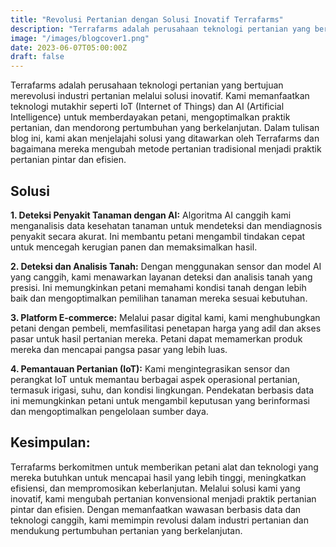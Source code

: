 ```yaml
---
title: "Revolusi Pertanian dengan Solusi Inovatif Terrafarms"
description: "Terrafarms adalah perusahaan teknologi pertanian yang bertujuan merevolusi industri pertanian melalui solusi inovatif. Kami memanfaatkan teknologi mutakhir seperti IoT (Internet of Things) dan AI (Artificial Intelligence) untuk memberdayakan petani, mengoptimalkan praktik pertanian, dan mendorong pertumbuhan yang berkelanjutan. Dalam tulisan blog ini, kami akan menjelajahi solusi yang ditawarkan oleh Terrafarms dan bagaimana mereka mengubah metode pertanian tradisional menjadi praktik pertanian pintar dan efisien."
image: "/images/blogcover1.png"
date: 2023-06-07T05:00:00Z
draft: false
---
```

Terrafarms adalah perusahaan teknologi pertanian yang bertujuan merevolusi industri pertanian melalui solusi inovatif. Kami memanfaatkan teknologi mutakhir seperti IoT (Internet of Things) dan AI (Artificial Intelligence) untuk memberdayakan petani, mengoptimalkan praktik pertanian, dan mendorong pertumbuhan yang berkelanjutan. Dalam tulisan blog ini, kami akan menjelajahi solusi yang ditawarkan oleh Terrafarms dan bagaimana mereka mengubah metode pertanian tradisional menjadi praktik pertanian pintar dan efisien.

## Solusi
**1. Deteksi Penyakit Tanaman dengan AI:**
Algoritma AI canggih kami menganalisis data kesehatan tanaman untuk mendeteksi dan mendiagnosis penyakit secara akurat. Ini membantu petani mengambil tindakan cepat untuk mencegah kerugian panen dan memaksimalkan hasil.

**2. Deteksi dan Analisis Tanah:**
Dengan menggunakan sensor dan model AI yang canggih, kami menawarkan layanan deteksi dan analisis tanah yang presisi. Ini memungkinkan petani memahami kondisi tanah dengan lebih baik dan mengoptimalkan pemilihan tanaman mereka sesuai kebutuhan.

**3. Platform E-commerce:**
Melalui pasar digital kami, kami menghubungkan petani dengan pembeli, memfasilitasi penetapan harga yang adil dan akses pasar untuk hasil pertanian mereka. Petani dapat memamerkan produk mereka dan mencapai pangsa pasar yang lebih luas.

**4. Pemantauan Pertanian (IoT):**
Kami mengintegrasikan sensor dan perangkat IoT untuk memantau berbagai aspek operasional pertanian, termasuk irigasi, suhu, dan kondisi lingkungan. Pendekatan berbasis data ini memungkinkan petani untuk mengambil keputusan yang berinformasi dan mengoptimalkan pengelolaan sumber daya.


## Kesimpulan:
Terrafarms berkomitmen untuk memberikan petani alat dan teknologi yang mereka butuhkan untuk mencapai hasil yang lebih tinggi, meningkatkan efisiensi, dan mempromosikan keberlanjutan. Melalui solusi kami yang inovatif, kami mengubah pertanian konvensional menjadi praktik pertanian pintar dan efisien. Dengan memanfaatkan wawasan berbasis data dan teknologi canggih, kami memimpin revolusi dalam industri pertanian dan mendukung pertumbuhan pertanian yang berkelanjutan.
